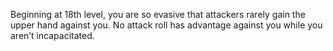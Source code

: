 Beginning at 18th level, you are so evasive that attackers rarely gain the upper hand against you. No attack roll has advantage against you while you aren’t incapacitated.